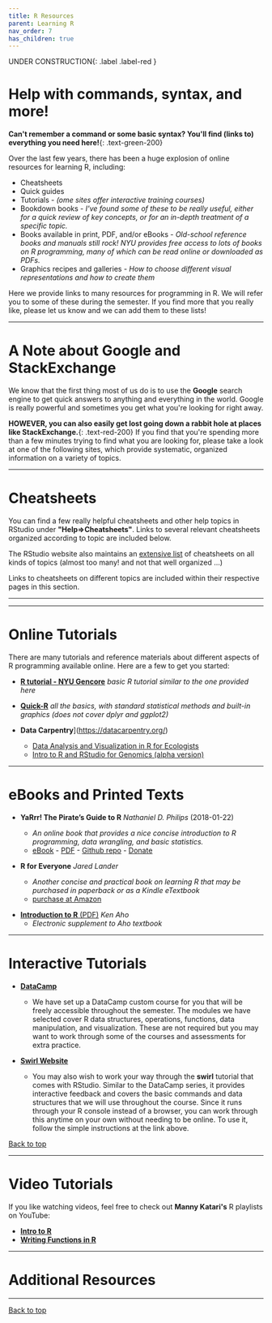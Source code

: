 ```yaml
---
title: R Resources
parent: Learning R
nav_order: 7
has_children: true
---
```


UNDER CONSTRUCTION{: .label .label-red }


# Help with commands, syntax, and more!

**Can't remember a command or some basic syntax? You'll find (links to) everything you need here!**{: .text-green-200}

Over the last few years, there has been a huge explosion of online resources for learning R, including:

+ Cheatsheets
+ Quick guides
+ Tutorials - _(ome sites offer interactive training courses)_
+ Bookdown books - _I've found some of these to be really useful, either for a quick review of key concepts, or for an in-depth treatment of a specific topic._
+ Books available in print, PDF, and/or eBooks - _Old-school reference books and manuals still rock! NYU provides free access to lots of books on R programming, many of which can be read online or downloaded as PDFs._
+ Graphics recipes and galleries - _How to choose different visual representations and how to create them_

Here we provide links to many resources for programming in R. We will refer you to some of these during the semester. If you find more that you really like, please let us know and we can add them to these lists!

---

# A Note about Google and StackExchange

We know that the first thing most of us do is to use the **Google** search engine to get quick answers to anything and everything in the world. Google is really powerful and sometimes you get what you're looking for right away.

**HOWEVER, you can also easily get lost going down a rabbit hole at places like StackExchange.**{: .text-red-200} If you find that you're spending more than a few minutes trying to find what you are looking for, please take a look at one of the following sites, which provide systematic, organized information on a variety of topics.

---

# Cheatsheets

You can find a few really helpful cheatsheets and other help topics in RStudio under **"Help=>Cheatsheets"**. Links to several relevant cheatsheets organized according to topic are included below.

The RStudio website also maintains an [extensive list](https://www.rstudio.com/resources/cheatsheets/) of cheatsheets on all kinds of topics (almost too many! and not that well organized ...)

Links to cheatsheets on different topics are included within their respective pages in this section.


---


---

# Online Tutorials

There are many tutorials and reference materials about different aspects of R programming available online. Here are a few to get you started:

* [**R tutorial - NYU Gencore**](https://learn.gencore.bio.nyu.edu/rna-seq-analysis/introduction-to-r/) _basic R tutorial similar to the one provided here_

* [**Quick-R**](http://www.statmethods.net/index.html) _all the basics, with standard statistical methods and built-in graphics (does not cover dplyr and ggplot2)_

* **Data Carpentry**](https://datacarpentry.org/)
  + [Data Analysis and Visualization in R for Ecologists](https://datacarpentry.org/R-ecology-lesson/index.html)
  + [Intro to R and RStudio for Genomics (alpha version)](https://datacarpentry.org/genomics-r-intro/index.html)
---

# eBooks and Printed Texts

- **YaRrr! The Pirate’s Guide to R** _Nathaniel D. Philips_ (2018-01-22)
  - _An online book that provides a nice concise introduction to R programming, data wrangling, and basic statistics._
  - [eBook](https://bookdown.org/ndphillips/YaRrr/) - [PDF](https://bookdown.org/ndphillips/YaRrr/YaRrr.pdf) - [Github repo](https://github.com/ndphillips/ThePiratesGuideToR) - [Donate](https://ndphillips.github.io/piratesguide.html)

- **R for Everyone** _Jared Lander_
  - _Another concise and practical book on learning R that may be purchased in paperback or as a Kindle eTextbook_
  - [purchase at Amazon](https://www.amazon.com/Everyone-Advanced-Analytics-Graphics-Addison-Wesley-ebook-dp-B071X9KT1D/dp/B071X9KT1D)

* [**Introduction to R** (PDF)](Intro_to_R_Aho.pdf) _Ken Aho_
  - _Electronic supplement to Aho textbook_

---

# Interactive Tutorials

* [**DataCamp**](https://datacamp.com)
    + We have set up a DataCamp custom course for you that will be freely accessible throughout the semester. The modules we have selected cover R data structures, operations, functions, data manipulation, and visualization. These are not required but you may want to work through some of the courses and assessments for extra practice.

* [**Swirl Website**](https://swirlstats.com)
    + You may also wish to work your way through the **swirl** tutorial that comes with RStudio. Similar to the DataCamp series, it provides interactive feedback and covers the basic commands and data structures that we will use throughout the course. Since it runs through your R console instead of a browser, you can work through this anytime on your own without needing to be online. To use it, follow the simple instructions at the link above.

[Back to top](#top)

---

# Video Tutorials

If you like watching videos, feel free to check out **Manny Katari's** R playlists on YouTube:

* [**Intro to R**](https://www.youtube.com/playlist?list=PLv9k4CPCZjhyLgE7RgQI0moWiPqLsg2o_)
* [**Writing Functions in R**](https://www.youtube.com/playlist?list=PLv9k4CPCZjhy2xwsuZh-ZpVDjH4iWU6Nh)

---

# Additional Resources





---

[Back to top](#top)
